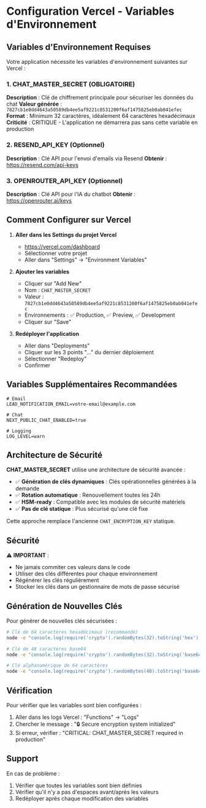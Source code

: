 # Configuration Vercel - Variables d'Environnement

## Variables d'Environnement Requises

Votre application nécessite les variables d'environnement suivantes sur Vercel :

### 1. CHAT_MASTER_SECRET (OBLIGATOIRE)
**Description** : Clé de chiffrement principale pour sécuriser les données du chat
**Valeur générée** : `7827cb1e0dd4643a50589db4ee5af9221c8531200f6af1475825eb0ab041efec`
**Format** : Minimum 32 caractères, idéalement 64 caractères hexadécimaux
**Criticité** : CRITIQUE - L'application ne démarrera pas sans cette variable en production


### 2. RESEND_API_KEY (Optionnel)
**Description** : Clé API pour l'envoi d'emails via Resend
**Obtenir** : https://resend.com/api-keys

### 3. OPENROUTER_API_KEY (Optionnel)
**Description** : Clé API pour l'IA du chatbot
**Obtenir** : https://openrouter.ai/keys

## Comment Configurer sur Vercel

1. **Aller dans les Settings du projet Vercel**
   - https://vercel.com/dashboard
   - Sélectionner votre projet
   - Aller dans "Settings" → "Environment Variables"

2. **Ajouter les variables**
   - Cliquer sur "Add New"
   - Nom : `CHAT_MASTER_SECRET`
   - Valeur : `7827cb1e0dd4643a50589db4ee5af9221c8531200f6af1475825eb0ab041efec`
   - Environnements : ✅ Production, ✅ Preview, ✅ Development
   - Cliquer sur "Save"

3. **Redéployer l'application**
   - Aller dans "Deployments"
   - Cliquer sur les 3 points "..." du dernier déploiement
   - Sélectionner "Redeploy"
   - Confirmer

## Variables Supplémentaires Recommandées

```env
# Email
LEAD_NOTIFICATION_EMAIL=votre-email@example.com

# Chat
NEXT_PUBLIC_CHAT_ENABLED=true

# Logging
LOG_LEVEL=warn
```

## Architecture de Sécurité

**CHAT_MASTER_SECRET** utilise une architecture de sécurité avancée :
- ✅ **Génération de clés dynamiques** : Clés opérationnelles générées à la demande
- ✅ **Rotation automatique** : Renouvellement toutes les 24h  
- ✅ **HSM-ready** : Compatible avec les modules de sécurité matériels
- ✅ **Pas de clé statique** : Plus sécurisé qu'une clé fixe

Cette approche remplace l'ancienne `CHAT_ENCRYPTION_KEY` statique.

## Sécurité

⚠️ **IMPORTANT** : 
- Ne jamais commiter ces valeurs dans le code
- Utiliser des clés différentes pour chaque environnement
- Régénérer les clés régulièrement
- Stocker les clés dans un gestionnaire de mots de passe sécurisé

## Génération de Nouvelles Clés

Pour générer de nouvelles clés sécurisées :

```bash
# Clé de 64 caractères hexadécimaux (recommandé)
node -e "console.log(require('crypto').randomBytes(32).toString('hex'))"

# Clé de 48 caractères base64
node -e "console.log(require('crypto').randomBytes(32).toString('base64'))"

# Clé alphanumérique de 64 caractères
node -e "console.log(require('crypto').randomBytes(48).toString('base64url').substring(0, 64))"
```

## Vérification

Pour vérifier que les variables sont bien configurées :

1. Aller dans les logs Vercel : "Functions" → "Logs"
2. Chercher le message : "🔒 Secure encryption system initialized"
3. Si erreur, vérifier : "CRITICAL: CHAT_MASTER_SECRET required in production"

## Support

En cas de problème :
1. Vérifier que toutes les variables sont bien définies
2. Vérifier qu'il n'y a pas d'espaces avant/après les valeurs
3. Redéployer après chaque modification des variables